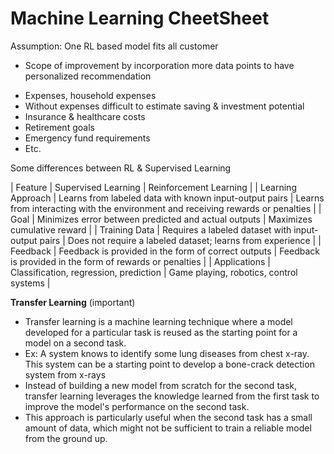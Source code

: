 # Machine Learning CheetSheet

Assumption: One RL based model fits all customer
- Scope of improvement by incorporation more data points to have personalized recommendation
* Expenses, household expenses
* Without expenses difficult to estimate saving & investment potential
* Insurance & healthcare costs
* Retirement goals
* Emergency fund requirements
* Etc.

Some differences between RL & Supervised Learning

| Feature | Supervised Learning | Reinforcement Learning |
| Learning Approach	| Learns from labeled data with known input-output pairs	| Learns from interacting with the environment and receiving rewards or penalties |
| Goal	| Minimizes error between predicted and actual outputs	| Maximizes cumulative reward |
| Training Data	| Requires a labeled dataset with input-output pairs |	Does not require a labeled dataset; learns from experience |
| Feedback	| Feedback is provided in the form of correct outputs	| Feedback is provided in the form of rewards or penalties |
| Applications	| Classification, regression, prediction | Game playing, robotics, control systems |



**Transfer Learning** (important)
* Transfer learning is a machine learning technique where a model developed for a particular task is reused as the starting point for a model on a second task. 
* Ex: A system knows to identify some lung diseases from chest x-ray. This system can be a starting point to develop a bone-crack detection system from x-rays
* Instead of building a new model from scratch for the second task, transfer learning leverages the knowledge learned from the first task to improve the model's performance on the second task. 
* This approach is particularly useful when the second task has a small amount of data, which might not be sufficient to train a reliable model from the ground up.
